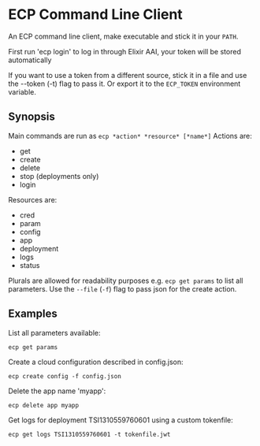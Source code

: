 # ECP Command Line Client

An ECP command line client, make executable and stick it in your `PATH`.

First run 'ecp login' to log in through Elixir AAI, your token will be stored automatically

If you want to use a token from a different source,
stick it in a file and use the --token (-t) flag to pass it. 
Or export it to the `ECP_TOKEN` environment variable.

## Synopsis

Main commands are run as `ecp *action* *resource* [*name*]`
Actions are: 
 - get
 - create
 - delete
 - stop (deployments only)
 - login

Resources are: 
 - cred
 - param
 - config
 - app
 - deployment
 - logs
 - status

Plurals are allowed for readability purposes e.g. `ecp get params` to list all parameters.
Use the `--file` (`-f`) flag to pass json for the create action.

## Examples

List all parameters available:

`ecp get params`

Create a cloud configuration described in config.json:

`ecp create config -f config.json`

Delete the app name 'myapp':

`ecp delete app myapp`

Get logs for deployment TSI1310559760601 using a custom tokenfile:

`ecp get logs TSI1310559760601 -t tokenfile.jwt`
